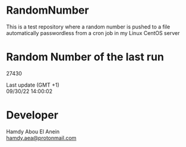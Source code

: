 # RandomNumber    
This is a test repository where a random number is pushed to a file automatically passwordless from a cron job in my Linux CentOS server    
# Random Number of the last run   
27430
      
Last update (GMT +1)    
09/30/22 14:00:02
# Developer    
Hamdy Abou El Anein   
hamdy.aea@protonmail.com
